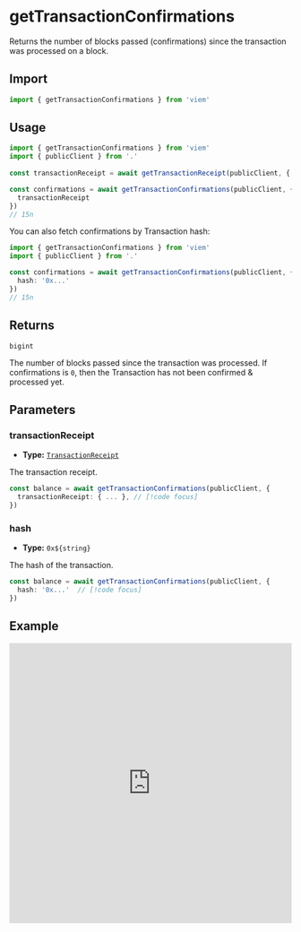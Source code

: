 # getTransactionConfirmations

Returns the number of blocks passed (confirmations) since the transaction was processed on a block.

## Import

```ts
import { getTransactionConfirmations } from 'viem'
```

## Usage

```ts
import { getTransactionConfirmations } from 'viem'
import { publicClient } from '.'
 
const transactionReceipt = await getTransactionReceipt(publicClient, { hash: '...' })

const confirmations = await getTransactionConfirmations(publicClient, {  // [!code focus:99]
  transactionReceipt
})
// 15n
```

You can also fetch confirmations by Transaction hash:

```ts
import { getTransactionConfirmations } from 'viem'
import { publicClient } from '.'

const confirmations = await getTransactionConfirmations(publicClient, {  // [!code focus:99]
  hash: '0x...'
})
// 15n
```

## Returns

`bigint`

The number of blocks passed since the transaction was processed. If confirmations is `0`, then the Transaction has not been confirmed & processed yet.

## Parameters

### transactionReceipt

- **Type:** [`TransactionReceipt`](/docs/glossary/types#TODO)

The transaction receipt.

```ts
const balance = await getTransactionConfirmations(publicClient, {
  transactionReceipt: { ... }, // [!code focus]
})
```

### hash

- **Type:** `0x${string}`

The hash of the transaction.

```ts
const balance = await getTransactionConfirmations(publicClient, {
  hash: '0x...'  // [!code focus]
})
```

## Example

<iframe frameborder="0" width="100%" height="500px" src="https://replit.com/@jxom/getBlockNumber?embed=true"></iframe>